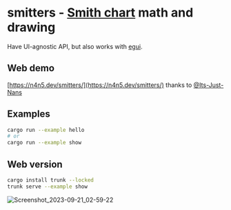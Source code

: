# smitters - [Smith chart](https://en.wikipedia.org/wiki/Smith_chart) math and drawing

Have UI-agnostic API, but also works with [egui](https://github.com/emilk/egui).

## Web demo

[https://n4n5.dev/smitters/](https://n4n5.dev/smitters/) thanks to [@Its-Just-Nans](https://www.github.com/Its-Just-Nans)

## Examples

```sh
cargo run --example hello
# or
cargo run --example show
```

## Web version

```sh
cargo install trunk --locked
trunk serve --example show
```

![Screenshot_2023-09-21_02-59-22](https://github.com/enomado/smitters/assets/707007/4993223b-3f5e-4ec3-9723-84d56a9b5de1)
